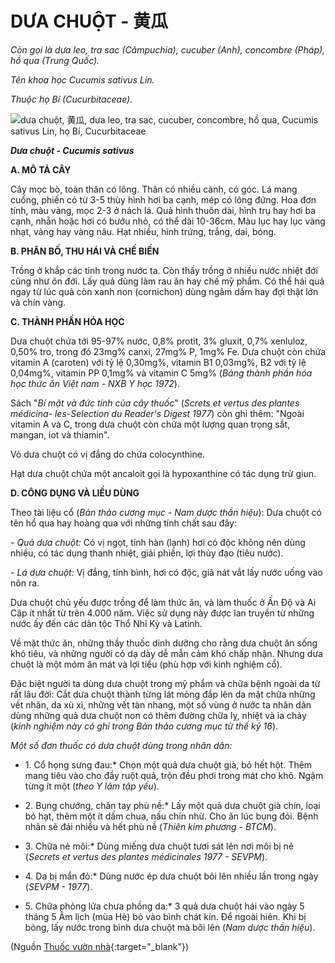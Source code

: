# DƯA CHUỘT - 黄瓜

*Còn gọi là dưa leo, tra sac (Cămpuchia), cucuber (Anh), concombre (Pháp), hồ qua (Trung Quốc).*

*Tên khoa học Cucumis sativus Lin.*

*Thuộc họ Bí (Cucurbitaceae).*

![dưa chuột, 黄瓜, dưa leo, tra sac, cucuber, concombre, hồ qua, Cucumis sativus Lin, họ Bí, Cucurbitaceae](/imgs/caythuoc/dtl/dua-chuot.jpg)

***Dưa chuột - Cucumis sativus***

**A. MÔ TẢ CÂY**

Cây mọc bò, toàn thân có lông. Thân có nhiều cành, có góc. Lá mang cuống, phiến có từ 3-5 thùy hình hơi ba cạnh, mép có lông đứng. Hoa đơn tính, màu vàng, mọc 2-3 ở nách lá. Quả hình thuôn dài, hình trụ hay hơi ba cạnh, nhẵn hoặc hơi có bướu nhỏ, có thể dài 10-36cm. Màu lục hay lục vàng nhạt, vàng hay vàng nâu. Hạt nhiều, hình trứng, trắng, dai, bóng.

**B. PHÂN BỐ, THU HÁI VÀ CHẾ BIẾN**

Trồng ở khắp các tỉnh trong nước ta. Còn thấy trồng ở nhiều nước nhiệt đới cũng như ôn đới. Lấy quả dùng làm rau ăn hay chế mỹ phẩm. Có thể hái quả ngay từ lúc quả còn xanh non (cornichon) dùng ngâm dấm hay đợi thật lớn và chín vàng.

**C. THÀNH PHẦN HÓA HỌC**

Dưa chuột chứa tới 95-97% nước, 0,8% protit, 3% gluxit, 0,7% xenluloz, 0,50% tro, trong đó 23mg% canxi, 27mg% P, 1mg% Fe. Dưa chuột còn chứa vitamin A (caroten) với tỷ lệ 0,30mg%, vitamin B1 0,03mg%, B2 với tỷ lệ 0,04mg%, vitamin PP 0,1mg% và vitamin C 5mg% (*Bảng thành phần hóa học thức ăn Việt nam - NXB Y học 1972*).

Sách "*Bí mật và đức tính của cây thuốc*" (*Screts et vertus des plantes médicina- les-Selection du Reader's Digest 1977*) còn ghi thêm: "Ngoài vitamin A và C, trong dưa chuột còn chứa một lượng quan trọng sắt, mangan, iot và thiamin".

Vỏ dưa chuột có vị đắng do chứa colocynthine.

Hạt dưa chuột chứa một ancaloit gọi là hypoxanthine có tác dụng trừ giun.

**D. CÔNG DỤNG VÀ LIỀU DÙNG**

Theo tài liệu cổ (*Bản thảo cương mục - Nam dược thần hiệu*): Dưa chuột có tên hổ qua hay hoàng qua với những tính chất sau đây:

*- Quả dưa chuột:* Có vị ngọt, tính hàn (lạnh) hơi có độc không nên dùng nhiều, có tác dụng thanh nhiệt, giải phiền, lợi thủy đạo (tiêu nước).

*- Lá dưa chuột:* Vị đắng, tính bình, hơi có độc, giã nát vắt lấy nước uống vào nôn ra.

Dưa chuột chủ yếu được trồng để làm thức ăn, và làm thuốc ở Ấn Độ và Ai Cập ít nhất từ trên 4.000 năm. Việc sử dụng này được lan truyền từ những nước ấy đến các dân tộc Thổ Nhĩ Kỳ và Latinh.

Về mặt thức ăn, những thầy thuốc dinh dưỡng cho rằng dưa chuột ăn sống khó tiêu, và những người có dạ dày dễ mẫn cảm khó chấp nhận. Nhưng dưa chuột là một móm ăn mát và lợi tiểu (phù hợp với kinh nghiệm cổ).

Đặc biệt người ta dùng dưa chuột trong mỹ phẩm và chữa bệnh ngoài da từ rất lâu đời: Cắt dưa chuột thành từng lát mỏng đắp lên da mặt chữa những vết nhăn, da xù xì, những vết tàn nhang, một số vùng ở nước ta nhân dân dùng những quả dưa chuột non có thêm đường chữa lỵ, nhiệt và ỉa chảy (*kinh nghiệm này có ghi trong Bản thảo cương mục từ thế kỷ 16*).

*Một số đơn thuốc có dưa chuột dùng trong nhân dân:*

* 1\. Cổ họng sưng đau:* Chọn một quả dưa chuột già, bỏ hết hột. Thêm mang tiêu vào cho đầy ruột quả, trộn đều phơi trong mát cho khô. Ngậm từng ít một (*theo Y lâm tập yếu*).

* 2\. Bụng chướng, chân tay phù nề:* Lấy một quả dưa chuột già chín, loại bỏ hạt, thêm một ít dấm chua, nấu chín nhừ. Cho ăn lúc bụng đói. Bệnh nhân sẽ đái nhiều và hết phù nề (*Thiên kim phương - BTCM*).

* 3\. Chữa nẻ môi:* Dùng miếng dưa chuột tươi sát lên nơi môi bị nẻ (*Secrets et vertus des plantes médicinales 1977 - SEVPM*).

* 4\. Da bị mẩn đỏ:* Dùng nước ép dưa chuột bôi lên nhiều lần trong ngày (*SEVPM - 1977*).

* 5\. Chữa phỏng lửa chưa phồng da:* 3 quả dưa chuột hái vào ngày 5 tháng 5 Âm lịch (mùa Hè) bỏ vào bình chát kín. Để ngoài hiên. Khi bị bỏng, lấy nước trong bình dưa chuột mà bôi lên (*Nam dược thần hiệu*).


(Nguồn [Thuốc vườn nhà](http://thuocvuonnha.com){:target="_blank"})